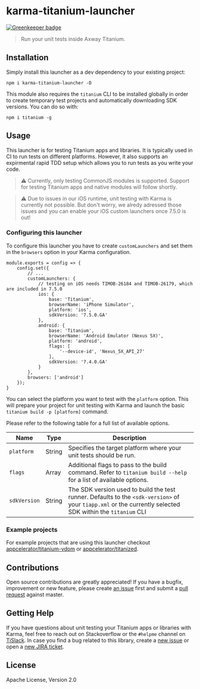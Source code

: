 # karma-titanium-launcher

[![Greenkeeper badge](https://badges.greenkeeper.io/appcelerator/karma-titanium-launcher.svg)](https://greenkeeper.io/)

> Run your unit tests inside Axway Titanium.

## Installation

Simply install this launcher as a dev dependency to your existing project:
```
npm i karma-titanium-launcher -D
```

This module also requires the `titanium` CLI to be installed globally in order to create temporary test projects and automatically downloading SDK versions. You can do so with:
```
npm i titanium -g
```

## Usage

This launcher is for testing Titanium apps and libraries. It is typically used in CI to run tests on different platforms. However, it also supports an expirmental rapid TDD setup which allows you to run tests as you write your code.

> ⚠️ Currently, only testing CommonJS modules is supported. Support for testing Titanium apps and native modules will follow shortly.

> ⚠️ Due to issues in our iOS runtime, unit testing with Karma is currently not possible. But don't worry, we alredy adressed those issues and you can enable your iOS custom launchers once 7.5.0 is out!

### Configuring this launcher

To configure this launcher you have to create `customLaunchers` and set them in the `browsers` option in your Karma configuration.

```
module.exports = config => {
    config.set({
        // ...
        customLaunchers: {
            // testing on iOS needs TIMOB-26184 and TIMOB-26179, which are included in 7.5.0
            ios: {
                base: 'Titanium',
                browserName: 'iPhone Simulator',
                platform: 'ios',
                sdkVersion: '7.5.0.GA'
            },
            android: {
                base: 'Titanium',
                browserName: 'Android Emulator (Nexus 5X)',
                platform: 'android',
                flags: [
                    '--device-id', 'Nexus_5X_API_27'
                ],
                sdkVersion: '7.4.0.GA'
            }
        },
        browsers: ['android']
    });
}
```

You can select the platform you want to test with the `platform` option. This will prepare your project for unit testing with Karma and launch the basic `titanium build -p [platform]` command.

Please refer to the following table for a full list of available options.

| Name  | Type | Description |
| --- | --- | --- |
| `platform`  | String | Specifies the target platform where your unit tests should be run.  |
| `flags` | Array | Additional flags to pass to the build command. Refer to `titanium build --help` for a list of available options.  |
| `sdkVersion` | String | The SDK version used to build the test runner. Defaults to the `<sdk-version>` of your `tiapp.xml` or the currently selected SDK within the `titanium` CLI |

### Example projects

For example projects that are using this launcher checkout [appcelerator/titanium-vdom](https://github.com/appcelerator/titanium-vdom) or [appcelerator/titanized](https://github.com/appcelerator/titanized).

## Contributions

Open source contributions are greatly appreciated! If you have a bugfix, improvement or new feature, please create
[an issue](https://github.com/appcelerator/karma-titanium-launcher/issues/new) first and submit a [pull request](https://github.com/appcelerator/karma-titanium-launcher/pulls/new) against master.

## Getting Help

If you have questions about unit testing your Titanium apps or libraries with Karma, feel free to reach out on Stackoverflow or the
`#helpme` channel on [TiSlack](http://tislack.org). In case you find a bug related to this library, create a [new issue](https://github.com/appcelerator/karma-titanium-launcher/issues/new)
or open a [new JIRA ticket](https://jira.appcelerator.org).

## License

Apache License, Version 2.0
